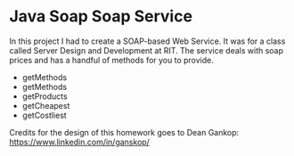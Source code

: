 # Java Soap Soap Service

In this project I had to create a SOAP-based Web Service. It was for a class called Server Design and Development at RIT.
The service deals with soap prices and has a handful of methods for you to provide.
- getMethods
- getMethods
- getProducts
- getCheapest
- getCostliest

Credits for the design of this homework goes to Dean Gankop: https://www.linkedin.com/in/ganskop/
